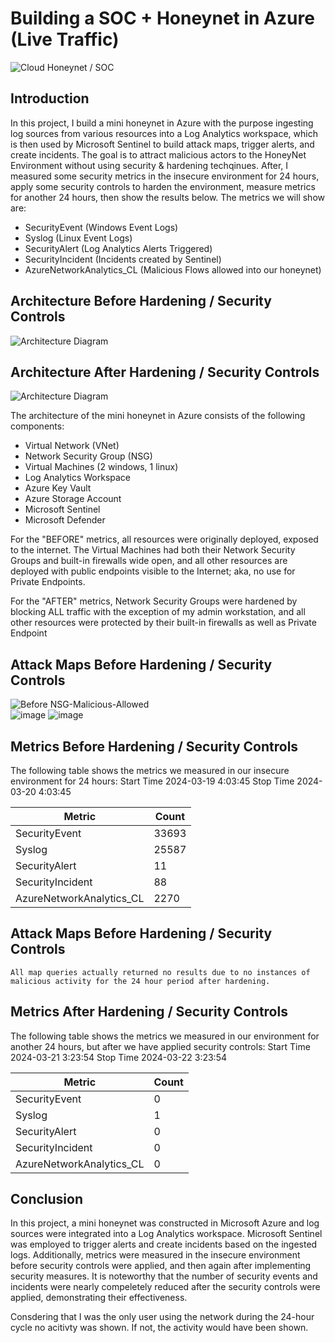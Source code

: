 # Building a SOC + Honeynet in Azure (Live Traffic)
![Cloud Honeynet / SOC](https://i.imgur.com/ZWxe03e.jpg)

## Introduction

In this project, I build a mini honeynet in Azure with the purpose ingesting log sources from various resources into a Log Analytics workspace, which is then used by Microsoft Sentinel to build attack maps, trigger alerts, and create incidents. The goal is to attract malicious actors to the HoneyNet Environment without using security & hardening techqinues. After, I measured some security metrics in the insecure environment for 24 hours, apply some security controls to harden the environment, measure metrics for another 24 hours, then show the results below. The metrics we will show are:

- SecurityEvent (Windows Event Logs)
- Syslog (Linux Event Logs)
- SecurityAlert (Log Analytics Alerts Triggered)
- SecurityIncident (Incidents created by Sentinel)
- AzureNetworkAnalytics_CL (Malicious Flows allowed into our honeynet)

## Architecture Before Hardening / Security Controls
![Architecture Diagram](https://i.imgur.com/aBDwnKb.jpg)

## Architecture After Hardening / Security Controls
![Architecture Diagram](https://i.imgur.com/YQNa9Pp.jpg)

The architecture of the mini honeynet in Azure consists of the following components:

- Virtual Network (VNet)
- Network Security Group (NSG)
- Virtual Machines (2 windows, 1 linux)
- Log Analytics Workspace
- Azure Key Vault
- Azure Storage Account
- Microsoft Sentinel
- Microsoft Defender

For the "BEFORE" metrics, all resources were originally deployed, exposed to the internet. The Virtual Machines had both their Network Security Groups and built-in firewalls wide open, and all other resources are deployed with public endpoints visible to the Internet; aka, no use for Private Endpoints.

For the "AFTER" metrics, Network Security Groups were hardened by blocking ALL traffic with the exception of my admin workstation, and all other resources were protected by their built-in firewalls as well as Private Endpoint

## Attack Maps Before Hardening / Security Controls
![Before NSG-Malicious-Allowed ](https://github.com/Dabortiz/CyberSecurity/assets/164569697/00e9a381-acfa-47d8-b2e7-907b6041d7b6)
<br>
![image](https://github.com/Dabortiz/CyberSecurity/assets/164569697/e0368946-5df0-4451-84f2-792fd8a2e5a6)
![image](https://github.com/Dabortiz/CyberSecurity/assets/164569697/87c6a173-61c4-4c46-a237-671257df60bb)



## Metrics Before Hardening / Security Controls

The following table shows the metrics we measured in our insecure environment for 24 hours:
Start Time 2024-03-19 4:03:45
Stop Time 2024-03-20 4:03:45

| Metric                   | Count
| ------------------------ | -----
| SecurityEvent            | 33693
| Syslog                   | 25587
| SecurityAlert            | 11
| SecurityIncident         | 88
| AzureNetworkAnalytics_CL | 2270

## Attack Maps Before Hardening / Security Controls

```All map queries actually returned no results due to no instances of malicious activity for the 24 hour period after hardening.```

## Metrics After Hardening / Security Controls

The following table shows the metrics we measured in our environment for another 24 hours, but after we have applied security controls:
Start Time 2024-03-21 3:23:54
Stop Time	2024-03-22 3:23:54

| Metric                   | Count
| ------------------------ | -----
| SecurityEvent            | 0
| Syslog                   | 1
| SecurityAlert            | 0
| SecurityIncident         | 0
| AzureNetworkAnalytics_CL | 0

## Conclusion

In this project, a mini honeynet was constructed in Microsoft Azure and log sources were integrated into a Log Analytics workspace. Microsoft Sentinel was employed to trigger alerts and create incidents based on the ingested logs. Additionally, metrics were measured in the insecure environment before security controls were applied, and then again after implementing security measures. It is noteworthy that the number of security events and incidents were nearly compeletely reduced after the security controls were applied, demonstrating their effectiveness.

Consdering that I was the only user using the network during the 24-hour cycle no acitivty was shown. If not, the activity would have been shown. 
